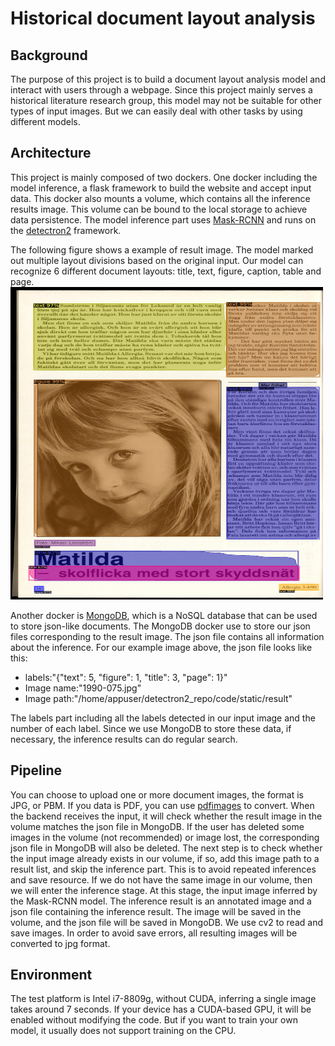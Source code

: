 # Historical document layout analysis

## Background
The purpose of this project is to build a document layout analysis model and interact with users through a webpage. Since this project mainly serves a historical literature research group, this model may not be suitable for other types of input images. But we can easily deal with other tasks by using different models.

## Architecture
This project is mainly composed of two dockers. One docker including the model inference, a flask framework to build the website and accept input data. This docker also mounts a volume, which contains all the inference results image. This volume can be bound to the local storage to achieve data persistence. The model inference part uses [Mask-RCNN](https://arxiv.org/abs/1703.06870) and runs on the [detectron2](https://github.com/facebookresearch/detectron2) framework. 

The following figure shows a example of result image. The model marked out multiple layout divisions based on the original input. Our model can recognize 6 different document layouts: title, text, figure, caption, table and page. <img src="static/result/example.jpg" text-align:center alt="example image" width="500" height="500">

Another docker is [MongoDB](https://www.mongodb.com/), which is a NoSQL database that can be used to store json-like documents. The MongoDB docker use to store our json files corresponding to the result image. The json file contains all information about the inference. For our example image above, the json file looks like this:
* labels:"{"text": 5, "figure": 1, "title": 3, "page": 1}"
* Image name:"1990-075.jpg"
* Image path:"/home/appuser/detectron2_repo/code/static/result"  

The labels part including all the labels detected in our input image and the number of each label. Since we use MongoDB to store these data, if necessary, the inference results can do regular search.

## Pipeline
You can choose to upload one or more document images, the format is JPG, or PBM. If you data is PDF, you can use [pdfimages](https://github.com/facebookresearch/detectron2) to convert. 
When the backend receives the input, it will check whether the result image in the volume matches the json file in MongoDB. If the user has deleted some images in the volume (not recommended) or image lost, the corresponding json file in MongoDB will also be deleted.
The next step is to check whether the input image already exists in our volume, if so, add this image path to a result list, and skip the inference part. This is to avoid repeated inferences and save resource.
If we do not have the same image in our volume, then we will enter the inference stage. At this stage, the input image inferred by the Mask-RCNN model. The inference result is an annotated image and a json file containing the inference result. The image will be saved in the volume, and the json file will be saved in MongoDB. We use cv2 to read and save images. In order to avoid save errors, all resulting images will be converted to jpg format.

## Environment
The test platform is Intel i7-8809g, without CUDA, inferring a single image takes around 7 seconds. If your device has a CUDA-based GPU, it will be enabled without modifying the code. But if you want to train your own model, it usually does not support training on the CPU.
